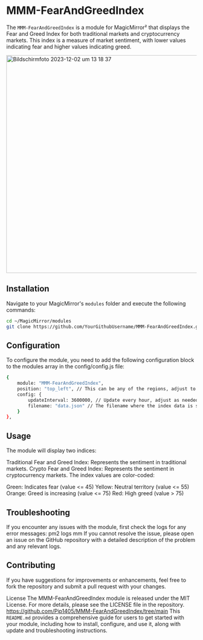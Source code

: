 # MMM-FearAndGreedIndex

The `MMM-FearAndGreedIndex` is a module for MagicMirror² that displays the Fear and Greed Index for both traditional markets and cryptocurrency markets. This index is a measure of market sentiment, with lower values indicating fear and higher values indicating greed.

<img width="575" alt="Bildschirmfoto 2023-12-02 um 13 18 37" src="https://github.com/Pip1405/MMM-FearAndGreedIndex/assets/131299882/460b8133-aeeb-452f-bb89-2db95908060a">


## Installation

Navigate to your MagicMirror's `modules` folder and execute the following commands:

```bash
cd ~/MagicMirror/modules
git clone https://github.com/YourGithubUsername/MMM-FearAndGreedIndex.git
```

## Configuration
To configure the module, you need to add the following configuration block to the modules array in the config/config.js file:
```bash
{
    module: "MMM-FearAndGreedIndex",
    position: "top_left", // This can be any of the regions, adjust to your liking.
    config: {
        updateInterval: 3600000, // Update every hour, adjust as needed.
        filename: "data.json" // The filename where the index data is stored.
    }
},
```


## Usage
The module will display two indices:

Traditional Fear and Greed Index: Represents the sentiment in traditional markets.
Crypto Fear and Greed Index: Represents the sentiment in cryptocurrency markets.
The index values are color-coded:

Green: Indicates fear (value <= 45)
Yellow: Neutral territory (value <= 55)
Orange: Greed is increasing (value <= 75)
Red: High greed (value > 75)




## Troubleshooting
If you encounter any issues with the module, first check the logs for any error messages:
pm2 logs mm
If you cannot resolve the issue, please open an issue on the GitHub repository with a detailed description of the problem and any relevant logs.

## Contributing
If you have suggestions for improvements or enhancements, feel free to fork the repository and submit a pull request with your changes.

License
The MMM-FearAndGreedIndex module is released under the MIT License. For more details, please see the LICENSE file in the repository.
https://github.com/Pip1405/MMM-FearAndGreedIndex/tree/main
This `README.md` provides a comprehensive guide for users to get started with your module, including how to install, configure, and use it, along with update and troubleshooting instructions.






